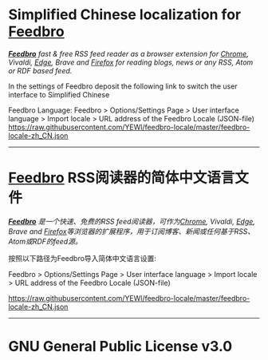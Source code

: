 # Simplified Chinese localization for [Feedbro](https://nodetics.com/feedbro/ "Go to Feedbro Project homepage")

***[Feedbro](https://nodetics.com/feedbro/ "Go to Feedbro Project homepage")*** *fast & free RSS feed reader as a browser extension for [Chrome](https://chrome.google.com/webstore/detail/feedbro/mefgmmbdailogpfhfblcnnjfmnpnmdfa "Go to extension page, for Chrome"), Vivaldi, [Edge](https://microsoftedge.microsoft.com/addons/detail/pdfbckdfhgaohcfdkcgpggcifmalimfd "Go to extension page, for Edge"), Brave and [Firefox](https://addons.mozilla.org/en-GB/firefox/addon/feedbroreader/ "Go to extension page, for Firefox") for reading blogs, news or any RSS, Atom or RDF based feed.*

In the settings of Feedbro deposit the following link to switch the user interface to Simplified Chinese

Feedbro Language: Feedbro > Options/Settings Page > User interface language > Import locale > URL address of the Feedbro Locale (JSON-file)
https://raw.githubusercontent.com/YEWl/feedbro-locale/master/feedbro-locale-zh_CN.json

---

# [Feedbro](https://nodetics.com/feedbro/ "转到Feedbro项目主页") RSS阅读器的简体中文语言文件

***[Feedbro](https://nodetics.com/feedbro/ "Go to Feedbro Project homepage")*** *是一个快速、免费的RSS feed阅读器，可作为[Chrome](https://chrome.google.com/webstore/detail/feedbro/mefgmmbdailogpfhfblcnnjfmnpnmdfa "转到Feedbro的Chrome扩展页面"), Vivaldi, [Edge](https://microsoftedge.microsoft.com/addons/detail/pdfbckdfhgaohcfdkcgpggcifmalimfd "转到Feedbro的Edge扩展页面"), Brave and [Firefox](https://addons.mozilla.org/en-GB/firefox/addon/feedbroreader/ "转到Feedbro的Firefox扩展页面")等浏览器的扩展程序，用于订阅博客、新闻或任何基于RSS、Atom或RDF的feed源。*

按照以下路径为Feedbro导入简体中文语言设置: 

Feedbro > Options/Settings Page > User interface language > Import locale > URL address of the Feedbro Locale (JSON-file)

https://raw.githubusercontent.com/YEWl/feedbro-locale/master/feedbro-locale-zh_CN.json

---

# GNU General Public License v3.0
